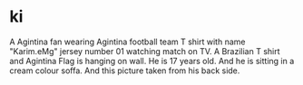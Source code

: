 # ki
A Agintina  fan wearing Agintina  football team T shirt with name "Karim.eMg" jersey number 01 watching match on TV. A Brazilian T shirt and Agintina  Flag is hanging on wall. He is 17 years old. And he is sitting in a cream colour soffa. And this picture taken from his back side.
